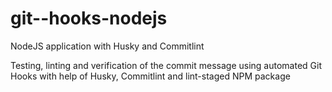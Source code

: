 # git--hooks-nodejs
NodeJS application with Husky and Commitlint

Testing, linting and verification of the commit message using automated Git Hooks with help of Husky, Commitlint and lint-staged NPM package
